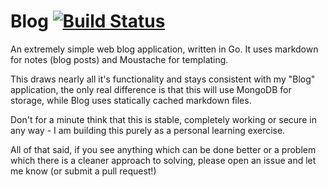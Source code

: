 Blog [![Build Status](https://drone.io/github.com/Zensavona/MonGo-Blog/status.png)](https://drone.io/github.com/Zensavona/MonGo-Blog/latest)
====

An extremely simple web blog application, written in Go. It uses markdown for notes (blog posts) and Moustache for templating.

This draws nearly all it's functionality and stays consistent with my "Blog" application, the only real difference is that this will use MongoDB for storage, while Blog uses statically cached markdown files.


Don't for a minute think that this is stable, completely working or secure in any way - I am building this purely as a personal learning exercise.

All of that said, if you see anything which can be done better or a problem which there is a cleaner approach to solving, please open an issue and let me know (or submit a pull request!)
